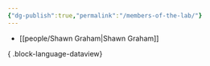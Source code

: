 ```yaml
---
{"dg-publish":true,"permalink":"/members-of-the-lab/"}
---
```


- [[people/Shawn Graham\|Shawn Graham]]

{ .block-language-dataview}
